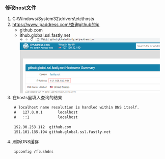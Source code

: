  ### 修改host文件
 
1. C:\Windows\System32\drivers\etc\hosts
2. https://www.ipaddress.com/查询github的ip
	* github.com
	* ithub.global.ssl.fastly.net
![](./resources/20190623220047.png)
3. 在hosts里填入查询的结果
```	
	# localhost name resolution is handled within DNS itself.
	#	127.0.0.1       localhost
	#	::1             localhost

	192.30.253.112	github.com
	151.101.185.194	github.global.ssl.fastly.net
```
4. 刷新DNS缓存
```
	ipconfig /flushdns
```